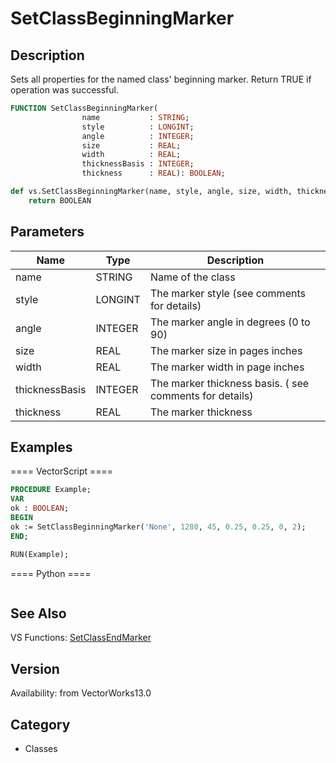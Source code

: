 # SetClassBeginningMarker

## Description
Sets all properties for the named class' beginning marker. Return TRUE if operation was successful.

```pascal
FUNCTION SetClassBeginningMarker(
				name           : STRING;
				style          : LONGINT;
				angle          : INTEGER;
				size           : REAL;
				width          : REAL;
				thicknessBasis : INTEGER;
				thickness      : REAL): BOOLEAN;
```

```python
def vs.SetClassBeginningMarker(name, style, angle, size, width, thicknessBasis, thickness):
    return BOOLEAN
```

## Parameters
|Name|Type|Description|
|---|---|---|
|name|STRING|Name of the class|
|style|LONGINT|The marker style (see comments for details)|
|angle|INTEGER|The marker angle in degrees (0 to 90)|
|size|REAL|The marker size in pages inches|
|width|REAL|The marker width in page inches|
|thicknessBasis|INTEGER|The marker thickness basis. ( see comments for details)|
|thickness|REAL|The marker thickness|

## Examples
==== VectorScript ====
```pascal
PROCEDURE Example;
VAR
ok : BOOLEAN;	
BEGIN
ok := SetClassBeginningMarker('None', 1280, 45, 0.25, 0.25, 0, 2);	
END;

RUN(Example);
```
==== Python ====
```python

```

## See Also
VS Functions:
[SetClassEndMarker](SetClassEndMarker.md)

## Version
Availability: from VectorWorks13.0

## Category
* Classes

